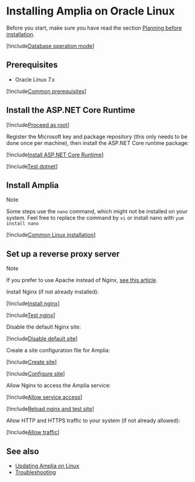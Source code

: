 ﻿# Installing Amplia on Oracle Linux

<!-- https://docs.microsoft.com/en-us/aspnet/core/host-and-deploy/linux-nginx?view=aspnetcore-2.2 -->

Before you start, make sure you have read the section [Planning before installation](../index.md#planning).

[!include[Database operation mode](../includes/database-mode.md)]

## Prerequisites

* Oracle Linux 7.x

[!include[Common prerequisites](../includes/common-requisites.md)]

## Install the ASP.NET Core Runtime

[!include[Proceed as root](../../../includes/su.md)]

Register the Microsoft key and package repository (this only needs to be done once per machine), then install the ASP.NET Core runtime package:

[!include[Install ASP.NET Core Runtime](../../../../../includes/amplia/oracle/install-aspnetcore.md)]

[!include[Test dotnet](includes/test-dotnet.md)]

## Install Amplia

> [!NOTE]
> Some steps use the `nano` command, which might not be installed on your system. Feel free to replace the command by `vi` or install nano with `yum install nano`

[!include[Common Linux installation](includes/common-linux-install.md)]

## Set up a reverse proxy server

> [!NOTE]
> If you prefer to use Apache instead of Nginx, [see this article](https://docs.microsoft.com/en-us/aspnet/core/host-and-deploy/linux-apache?view=aspnetcore-2.2#configure-apache).

Install Nginx (if not already installed):

[!include[Install nginx](../../../../../includes/amplia/oracle/install-nginx.md)]

[!include[Test nginx](includes/test-nginx.md)]

Disable the default Nginx site:

[!include[Disable default site](../../../../../includes/amplia/centos/disable-default-site.md)]

Create a site configuration file for Amplia:

[!include[Create site](../../../../../includes/amplia/centos/create-site.md)]

[!include[Configure site](includes/configure-site.md)]

Allow Nginx to access the Amplia service:

[!include[Allow service access](../../../../../includes/amplia/centos/allow-service-access.md)]

[!include[Reload nginx and test site](includes/reload-and-test.md)]

Allow HTTP and HTTPS traffic to your system (if not already allowed):

[!include[Allow traffic](../../../../../includes/amplia/centos/allow-http.md)]

## See also

* [Updating Amplia on Linux](update.md)
* [Troubleshooting](troubleshoot/index.md)
